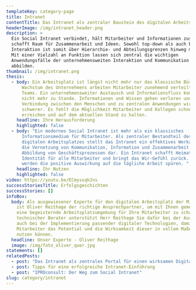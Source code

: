 ```yaml
---
templateKey: category-page
title: Intranet
contentTitle: Das Intranet als zentraler Baustein des digitalen Arbeitsplatzes
headerImage: /img/intranet_header.png
description: >
  Ein Social Intranet verbindet, hält Mitarbeiter und Informationen zusammen und
  schafft Raum für Zusammenarbeit und Ideen. Sowohl top-down als auch bottom-up
  Interaktion ist somit über Hierarchie- und Abteilungsgrenzen hinweg möglich.
  Mit einer Vielzahl an Funktion lassen sich zentral die wichtigen
  Anwendungsfälle der unternehmensweiten Interaktion und Kommunikation
  abbilden. 
thumbnail: /img/intranet.png
thesis:
  - body: Ein Arbeitsplatz ist längst nicht mehr nur das klassische Büro. Mit
      Wachstum des Unternehmens arbeiten Mitarbeiter zunehmend verteilt und in
      Teams. Ein unternehmensweiter Austausch und Informationsfluss kommt so
      nicht mehr zu Stande. Informationen und Wissen gehen verloren und die
      Verbindung zwischen den Menschen und zu zentralen Anwendungen wird
      schwerer. Es fehlt die Möglichkeit Mitarbeiter und Kollegen schnell zu
      erreichen und auf dem aktuellen Stand zu halten.
    headline: Ihre Herausforderung
    highlighted: false
  - body: "Ein modernes Social Intranet ist mehr als ein klassisches
      Informationsmedium für Mitarbeiter. Als zentraler Bestandteil des
      digitalen Arbeitsplatzes stellt das Intranet ein effektives Werkzeug für
      die Vernetzung von Kommunikation, Information und Zusammenarbeit und die
      Abbildung von Geschäftsprozessen dar. Ein Intranet schafft Heimat und
      Identität für alle Mitarbeiter und bringt das Wir-Gefühl zurück. Sie
      werden die positive Auswirkung auf die tägliche Arbeit spüren. "
    headline: Ihr Nutzen
    highlighted: false
video: https://youtu.be/ECmyssqhJns
successStoriesTitle: Erfolgsgeschichten
successStories: []
infoBox:
  body: Als ausgewiesener Experte für den digitalen Arbeitsplatz der Mitarbeiter
    ist Oliver Reithage der richtige Ansprechpartner, um mit Ihnen gemeinsam
    eine begeisternde Arbeitsplatzumgebung für Ihre Mitarbeiter zu schaffen. Als
    technischer Berater unterstützt Herr Reithage Sie dafür bei der Auswahl als
    auch bei der Implementierung passender digitaler Technologien, damit Ihre
    Mitarbeiter das Potential und die Wirksamkeit dieser in vollem Maße für sich
    nutzen können.
  headline: Unser Experte - Oliver Reithage
  image: /img/foto_oliver_quer.jpg
statements: []
relatedPosts:
  - post: "Das Intranet als zentrales Portal für einen wirksamen Digital Workplace "
  - post: Tipps für eine erfolgreiche Intranet-Einführung
  - post: "IPROconsult: Der Weg zum Social Intranet"
slug: category/intranet
---
```

